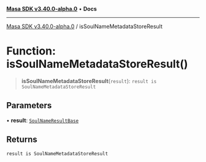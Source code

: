 [**Masa SDK v3.40.0-alpha.0**](../README.md) • **Docs**

***

[Masa SDK v3.40.0-alpha.0](../globals.md) / isSoulNameMetadataStoreResult

# Function: isSoulNameMetadataStoreResult()

> **isSoulNameMetadataStoreResult**(`result`): `result is SoulNameMetadataStoreResult`

## Parameters

• **result**: [`SoulNameResultBase`](../interfaces/SoulNameResultBase.md)

## Returns

`result is SoulNameMetadataStoreResult`
